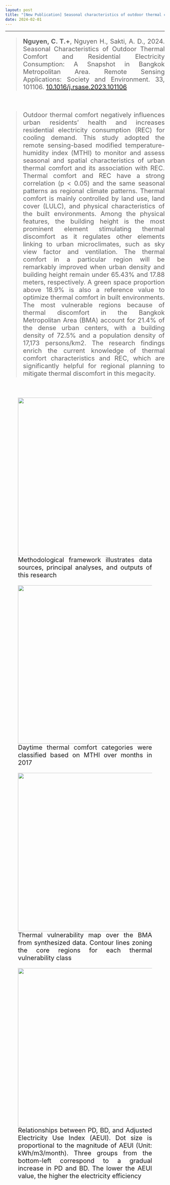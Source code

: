```yaml
---
layout: post
title: "[New Publication] Seasonal characteristics of outdoor thermal comfort and residential electricity consumption: A Snapshot in Bangkok Metropolitan Area"
date: 2024-02-01
---
```


<hr>

<div style="text-align:justify; font-size:20px;">

> <p style="font-size:20px"> <b>Nguyen, C. T.+</b>, Nguyen H., Sakti, A. D., 2024. Seasonal Characteristics of Outdoor Thermal Comfort and Residential Electricity Consumption: A Snapshot in Bangkok Metropolitan Area. Remote Sensing Applications: Society and Environment. 33, 101106. <a href="https://doi.org/10.1016/j.rsase.2023.101106">10.1016/j.rsase.2023.101106</a><a href="{{ site.url }}{{ site.baseurl }}/assets/Article_archive/2023_RSASE_101106_Thermal_comfort.pdf">  <i class="glyphicon glyphicon-file"></i></a></p> 

<br>

> <p style="font-size:20px"> Outdoor thermal comfort negatively influences urban residents’ health and increases residential electricity consumption (REC) for cooling demand. This study adopted the remote sensing-based modified temperature-humidity index (MTHI) to monitor and assess seasonal and spatial characteristics of urban thermal comfort and its association with REC. Thermal comfort and REC have a strong correlation (p < 0.05) and the same seasonal patterns as regional climate patterns. Thermal comfort is mainly controlled by land use, land cover (LULC), and physical characteristics of the built environments. Among the physical features, the building height is the most prominent element stimulating thermal discomfort as it regulates other elements linking to urban microclimates, such as sky view factor and ventilation. The thermal comfort in a particular region will be remarkably improved when urban density and building height remain under 65.43% and 17.88 meters, respectively. A green space proportion above 18.9% is also a reference value to optimize thermal comfort in built environments. The most vulnerable regions because of thermal discomfort in the Bangkok Metropolitan Area (BMA) account for 21.4% of the dense urban centers, with a building density of 72.5% and a population density of 17,173 persons/km2. The research findings enrich the current knowledge of thermal comfort characteristics and REC, which are significantly helpful for regional planning to mitigate thermal discomfort in this megacity.</p> 


<br>

<div class="container-fluid">
<div class="row">
<div class="col-sm-6">

<figure>
<img src="{{ site.url }}{{ site.baseurl }}/images/pubpic/2024/Thermal_comfort_01.jpg" class="img-responsive" width="500px" height="auto" />
<figcaption>Methodological framework illustrates data sources, principal analyses, and outputs of this research
</figcaption>
</figure>

<figure>
<img src="{{ site.url }}{{ site.baseurl }}/images/pubpic/2024/Thermal_comfort_02.jpg" class="img-responsive" width="500px" height="auto" />
<figcaption>Daytime thermal comfort categories were classified based on MTHI over months in 2017
</figcaption>
</figure>

<figure>
<img src="{{ site.url }}{{ site.baseurl }}/images/pubpic/2024/Thermal_comfort_03.jpg" class="img-responsive" width="500px" height="auto" />
<figcaption>Thermal vulnerability map over the BMA from synthesized data. Contour lines zoning the core regions for each thermal vulnerability class
</figcaption>
</figure>

<figure>
<img src="{{ site.url }}{{ site.baseurl }}/images/pubpic/2024/Thermal_comfort_04.jpg" class="img-responsive" width="500px" height="auto" />
<figcaption>Relationships between PD, BD, and Adjusted Electricity Use Index (AEUI). Dot size is proportional to the magnitude of AEUI (Unit: kWh/m3/month). Three groups from the bottom-left correspond to a gradual increase in PD and BD. The lower the AEUI value, the higher the electricity efficiency
</figcaption>
</figure>

</div>
</div>
</div>



</div>